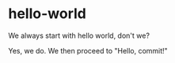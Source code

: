 # hello-world
We always start with hello world, don't we?

Yes, we do.
We then proceed to "Hello, commit!"
